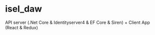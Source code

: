 # isel_daw
API server (.Net Core &amp; Identityserver4 &amp; EF Core &amp; Siren) + Client App (React &amp; Redux)
